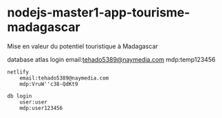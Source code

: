 # nodejs-master1-app-tourisme-madagascar
Mise en valeur du potentiel touristique à Madagascar

database 
    atlas login
        email:tehado5389@naymedia.com
        mdp:temp123456
    
    netlify    
        email:tehado5389@naymedia.com
        mdp:VruW''c38-QdKt9

    db login
        user:user   
        mdp:user123456
